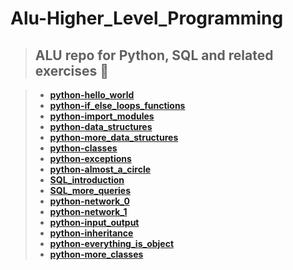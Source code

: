 # **Alu-Higher_Level_Programming**

>## **ALU repo for Python, SQL and related exercises 🐍**

>- [**python-hello_world**](python-hello_world)
>- [**python-if_else_loops_functions**](python-if_else_loops_functions)
>- [**python-import_modules**](python-import_modules)
>- [**python-data_structures**](python-data_structures)
>- [**python-more_data_structures**](python-more_data_structures)
>- [**python-classes**](python-classes)
>- [**python-exceptions**](python-exceptions)
>- [**python-almost_a_circle**](python-almost_a_circle)
>- [**SQL_introduction**](SQL_introduction)
>- [**SQL_more_queries**](SQL_more_queries)
>- [**python-network_0**](python-network_0)
>- [**python-network_1**](python-network_1)
>- [**python-input_output**](python-input_output)
>- [**python-inheritance**](python-inheritance)
>- [**python-everything_is_object**](python-everything_is_object)
>- [**python-more_classes**](python-more_classes)

